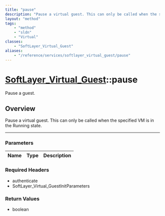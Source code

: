 ```yaml
---
title: "pause"
description: "Pause a virtual guest. This can only be called when the specified VM is in the Running state."
layout: "method"
tags:
    - "method"
    - "sldn"
    - "Virtual"
classes:
    - "SoftLayer_Virtual_Guest"
aliases:
    - "/reference/services/softlayer_virtual_guest/pause"
---
```

# [SoftLayer_Virtual_Guest](/reference/services/SoftLayer_Virtual_Guest)::pause


Pause a guest.


## Overview 
Pause a virtual guest. This can only be called when the specified VM is in the Running state. 

-----

### Parameters 
|Name | Type | Description |
| --- | --- | --- |


### Required Headers
* authenticate
* SoftLayer_Virtual_GuestInitParameters


### Return Values
* boolean





